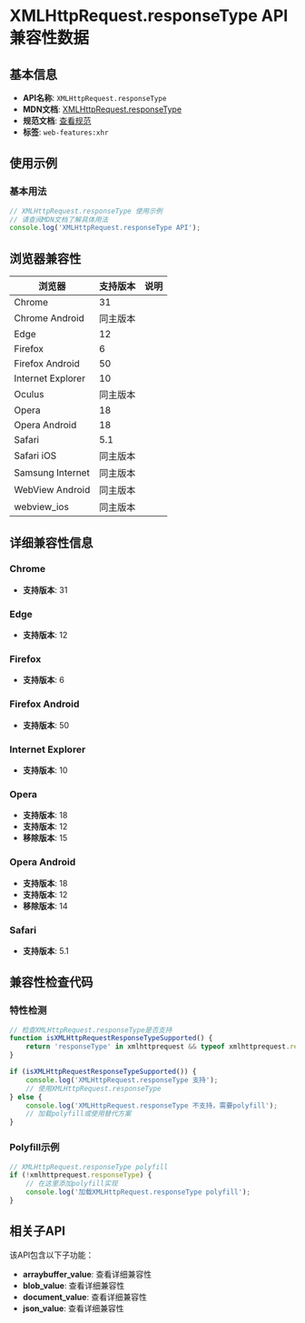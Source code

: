 # XMLHttpRequest.responseType API 兼容性数据

## 基本信息

- **API名称**: `XMLHttpRequest.responseType`
- **MDN文档**: [XMLHttpRequest.responseType](https://developer.mozilla.org/docs/Web/API/XMLHttpRequest/responseType)
- **规范文档**: [查看规范](https://xhr.spec.whatwg.org/#the-responsetype-attribute)
- **标签**: `web-features:xhr`

## 使用示例

### 基本用法

```javascript
// XMLHttpRequest.responseType 使用示例
// 请查阅MDN文档了解具体用法
console.log('XMLHttpRequest.responseType API');
```

## 浏览器兼容性

| 浏览器 | 支持版本 | 说明 |
|--------|----------|------|
| Chrome | 31 |  |
| Chrome Android | 同主版本 |  |
| Edge | 12 |  |
| Firefox | 6 |  |
| Firefox Android | 50 |  |
| Internet Explorer | 10 |  |
| Oculus | 同主版本 |  |
| Opera | 18 |  |
| Opera Android | 18 |  |
| Safari | 5.1 |  |
| Safari iOS | 同主版本 |  |
| Samsung Internet | 同主版本 |  |
| WebView Android | 同主版本 |  |
| webview_ios | 同主版本 |  |

## 详细兼容性信息

### Chrome

- **支持版本**: 31

### Edge

- **支持版本**: 12

### Firefox

- **支持版本**: 6

### Firefox Android

- **支持版本**: 50

### Internet Explorer

- **支持版本**: 10

### Opera

- **支持版本**: 18
- **支持版本**: 12
- **移除版本**: 15

### Opera Android

- **支持版本**: 18
- **支持版本**: 12
- **移除版本**: 14

### Safari

- **支持版本**: 5.1

## 兼容性检查代码

### 特性检测

```javascript
// 检查XMLHttpRequest.responseType是否支持
function isXMLHttpRequestResponseTypeSupported() {
    return 'responseType' in xmlhttprequest && typeof xmlhttprequest.responseType === 'function';
}

if (isXMLHttpRequestResponseTypeSupported()) {
    console.log('XMLHttpRequest.responseType 支持');
    // 使用XMLHttpRequest.responseType
} else {
    console.log('XMLHttpRequest.responseType 不支持，需要polyfill');
    // 加载polyfill或使用替代方案
}
```

### Polyfill示例

```javascript
// XMLHttpRequest.responseType polyfill
if (!xmlhttprequest.responseType) {
    // 在这里添加polyfill实现
    console.log('加载XMLHttpRequest.responseType polyfill');
}
```

## 相关子API

该API包含以下子功能：

- **arraybuffer_value**: 查看详细兼容性
- **blob_value**: 查看详细兼容性
- **document_value**: 查看详细兼容性
- **json_value**: 查看详细兼容性

